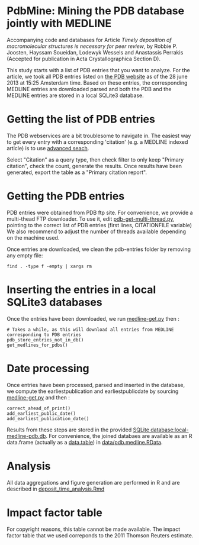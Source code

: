 PdbMine: Mining the PDB database jointly with MEDLINE
========================================================

Accompanying code and databases for Article _Timely deposition of macromolecular structures is necessary for peer review_, by Robbie P. Joosten, Hayssam Soueidan, Lodewyk Wessels and Anastassis Perrakis (Accepted for publication in Acta Crystallographica Section D). 

This study starts with a list of PDB entries that you want to analyze. For the article, we took all PDB entries listed on [the PDB website](http://www.rcsb.org/pdb/home/home.do) as of the 28 june 2013 at 15:25 Amsterdam time. Based on these entries, the corresponding MEDLINE entries are downloaded parsed and both the PDB and the MEDLINE entries are stored in a local SQLite3 database. 


# Getting the list of PDB entries 

The PDB webservices are a bit troublesome to navigate in. The easiest way to get every entry with a corresponding 'citation' (e.g. a MEDLINE indexed article) is to use [advanced seach](http://www.rcsb.org/pdb/search/advSearch.do). 

Select "Citation" as a query type, then check filter to only keep "Primary citation", check the count, generate the results. Once results have been generated, export the table as a "Primary citation report". 

# Getting the PDB entries

PDB entries were obtained from PDB ftp site. For convenience, we provide a multi-thead FTP downloader. To use it, edit [pdb-get-multi-thread.py](pdb-get-multi-thread.py), pointing to the correct list of PDB entries (first lines, CITATIONFILE variable)
We also recommend to adjust the number of threads available depending on the machine used. 

Once entries are downloaded, we clean the pdb-entries folder by removing any empty file:

    find . -type f -empty | xargs rm


# Inserting the entries in a local SQLite3 databases
Once the entries have been downloaded, we run [medline-get.py](medline-get.py) then :

    # Takes a while, as this will download all entries from MEDLINE corresponding to PDB entries 
    pdb_store_entries_not_in_db()
    get_medlines_for_pdbs() 



# Date processing 
Once entries have been processed, parsed and inserted in the database, we compute the earliestpublication and earliestpublicdate by sourcing [medline-get.py](medline-get.py) and then :

    correct_ahead_of_print()
    add_earliest_public_date()
    add_earliest_publication_date()



Results from these steps are stored in the provided [SQLite database:local-medline-pdb.db](local-medline-pdb.db). For convenience, the joined databaes are available as an R data.frame (actually as a [data.table](http://cran.r-project.org/web/packages/data.table/index.html)) in [data/pdb.medline.RData](data/pdb.medline.RData).

# Analysis
All data aggregations and figure generation are performed in R and are described in [deposit_time_analysis.Rmd](deposit_time_analysis.Rmd)


# Impact factor table 


For copyright reasons, this table cannot be made available. The impact factor table that we used correponds to the 2011 Thomson Reuters estimate.
